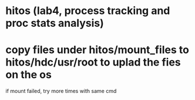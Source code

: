 # hitos (lab4, process tracking and proc stats analysis)

# copy files under hitos/mount_files to hitos/hdc/usr/root to uplad the fies on the os

if mount failed, try more times with same cmd
